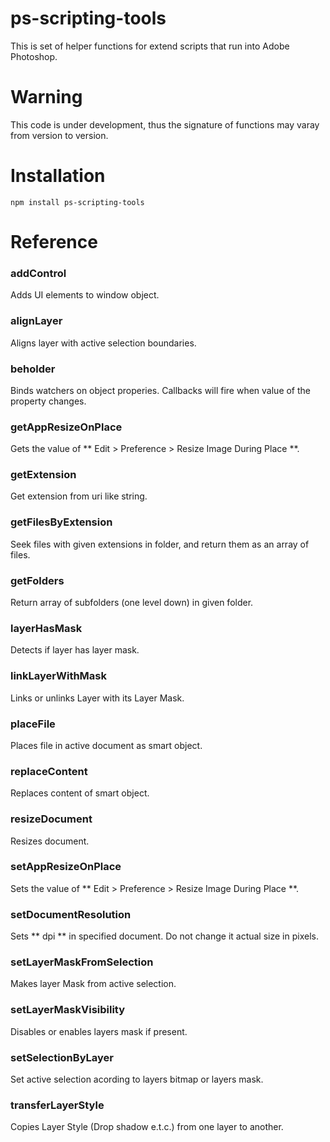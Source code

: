 # ps-scripting-tools
This is set of helper functions for extend scripts that run into Adobe Photoshop.

# Warning

This code is under development, thus the signature of functions may varay from version to version.

# Installation

```npm install ps-scripting-tools```

# Reference

### addControl
Adds UI elements to window object.

### alignLayer
Aligns layer with active selection boundaries.

### beholder
Binds watchers on object properies. Callbacks will fire when value of the property changes.

### getAppResizeOnPlace
Gets the value of ** Edit > Preference > Resize Image During Place **.

### getExtension
Get extension from uri like string.

### getFilesByExtension
Seek files with given extensions in folder, and return them as an array of files.

### getFolders
Return array of subfolders (one level down) in given folder.

### layerHasMask
Detects if layer has layer mask.

### linkLayerWithMask
Links or unlinks Layer with its Layer Mask.

### placeFile
Places file in active document as smart object.

### replaceContent
Replaces content of smart object.

### resizeDocument
Resizes document.

### setAppResizeOnPlace
Sets the value of ** Edit > Preference > Resize Image During Place **.

### setDocumentResolution
Sets ** dpi ** in specified document. Do not change it actual size in pixels.

### setLayerMaskFromSelection
Makes layer Mask from active selection.

### setLayerMaskVisibility
Disables or enables layers mask if present.

### setSelectionByLayer
Set active selection acording to layers bitmap or layers mask.

### transferLayerStyle
Copies Layer Style (Drop shadow e.t.c.) from one layer to another.